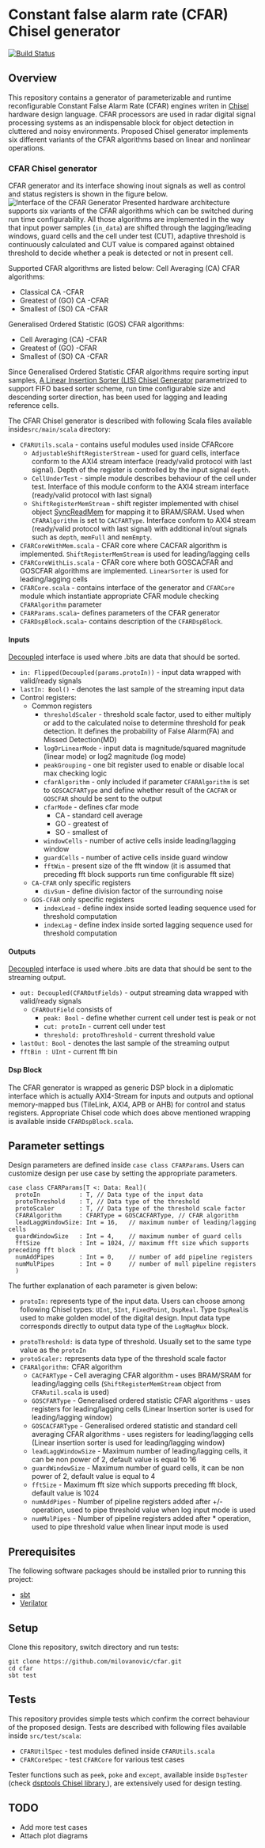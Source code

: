 Constant false alarm rate (CFAR) Chisel generator
======================================================

[![Build Status](https://travis-ci.org/milovanovic/cfar.svg?branch=master)](https://travis-ci.org/milovanovic/cfar)

## Overview

This repository contains a generator of parameterizable and runtime reconfigurable Constant False Alarm Rate (CFAR) engines writen in [Chisel](http://www.chisel-lang.org) hardware design language. CFAR processors are used in radar digital signal processing systems as an indispensable block for object detection in cluttered and noisy environments. Proposed Chisel generator implements six different variants of the CFAR algorithms based on linear and nonlinear operations.

### CFAR Chisel generator

CFAR generator and its interface showing inout signals as well as control and status registers is shown in the figure below. ![Interface of the CFAR Generator](./doc/images/CFARBlock.svg)
Presented hardware architecture supports six variants  of the CFAR algorithms which can be switched during run time configurability. All those algorithms are implemented in the way that input power samples (`in_data`) are shifted through the lagging/leading windows, guard cells and the cell under test (CUT), adaptive threshold is continuously calculated and CUT value is compared against obtained threshold to decide whether a peak is detected or not in present cell.

Supported CFAR algorithms are listed below:
Cell Averaging (CA) CFAR algorithms:
* Classical CA -CFAR
* Greatest of (GO) CA -CFAR
* Smallest of  (SO) CA -CFAR

Generalised Ordered Statistic (GOS) CFAR algorithms:

* Cell Averaging (CA) -CFAR
* Greatest of (GO) -CFAR
* Smallest of  (SO) CA -CFAR

Since Generalised Ordered Statistic CFAR algorithms require sorting  input samples, [A Linear Insertion Sorter (LIS) Chisel Generator](https://github.com/milovanovic/lis) parametrized to support FIFO based sorter scheme, run time configurable size and descending sorter direction, has been used for lagging and leading reference cells.

The CFAR Chisel generator is described with following Scala files available inside`src/main/scala` directory:

* `CFARUtils.scala` - contains useful modules used inside CFARcore
	* `AdjustableShiftRegisterStream`  - used for guard cells, interface conform to the AXI4 stream interface (ready/valid protocol with last signal). Depth of the register is controlled by the input signal `depth`.
	* `CellUnderTest` - simple module describes behaviour of the cell under test. Interface of this module conform to the AXI4 stream interface (ready/valid protocol with last signal)
	* `ShiftRegisterMemStream` - shift register implemented with chisel object [SyncReadMem](https://www.chisel-lang.org/api/latest/chisel3/SyncReadMem.html) for mapping it to BRAM/SRAM. Used when `CFARAlgorithm` is set to `CACFARType`. Interface conform to AXI4 stream (ready/valid protocol with last signal) with additional in/out signals such as `depth`, `memFull` and `memEmpty`. 
* `CFARCoreWithMem.scala` - CFAR core where CACFAR algorithm is implemented.  `ShiftRegisterMemStream` is used for leading/lagging cells
* `CFARCoreWithLis.scala` - CFAR core where both GOSCACFAR and GOSCFAR  algorithms are implemented.  `LinearSorter` is used for leading/lagging cells
* `CFARCore.scala` - contains interface of the generator and  `CFARCore` module which instantiate appropriate CFAR module checking `CFARAlgorithm` parameter 
* `CFARParams.scala`- defines parameters of the CFAR generator
* `CFARDspBlock.scala`-  contains description of  the `CFARDspBlock`.

#### Inputs

[Decoupled](http://github.com/freechipsproject/chisel3/wiki/Interfaces-Bulk-Connections) interface is used where .bits are data that should be sorted.
* `in: Flipped(Decoupled(params.protoIn))` - input data  wrapped with valid/ready signals
* `lastIn: Bool()` - 	 denotes the last sample of the streaming input data	
* Control registers:
	* Common registers
		* `thresholdScaler` - threshold scale factor, used to either multiply or add to the calculated noise to determine threshold for peak detection. It defines the probability of False Alarm(FA) and Missed Detection(MD)
		* `logOrLinearMode` - input data is magnitude/squared magnitude (linear mode) or log2 magnitude (log mode) 
		* `peakGrouping` - one bit register used to enable or disable local max checking logic
		* `cfarAlgorithm` - only included if parameter `CFARAlgorithm`  is set to   `GOSCACFARType`  and define whether result of the `CACFAR` or `GOSCFAR` should be sent to the output
		* `cfarMode` - defines cfar mode  
			* CA  - standard cell average
			* GO - greatest of
			* SO - smallest of
		* `windowCells` - number of active cells inside leading/lagging window
		* `guardCells` - number of active cells inside guard window
		* `fftWin` - present size of the fft window (it is assumed that preceding fft block supports run time configurable fft size)
	* `CA-CFAR` only specific registers
		*  `divSum`  - define division factor of the surrounding noise
	* `GOS-CFAR` only specific registers
		*  `indexLead` - define index inside sorted leading sequence used for threshold computation
		*  `indexLag` - define index inside sorted lagging sequence used for threshold computation
#### Outputs

[Decoupled](http://github.com/freechipsproject/chisel3/wiki/Interfaces-Bulk-Connections) interface is used where .bits are data that should be sent to the streaming output.
* `out: Decoupled(CFAROutFields)` - output streaming data wrapped with valid/ready signals
	*  `CFAROutField` consists of
		 * `peak: Bool` - define whether current cell under test is peak or not
		 * `cut: protoIn`  - current cell under test 
		 * `threshold: protoThreshold` - current threshold value
* `lastOut: Bool` - denotes the last sample of the streaming output
*  `fftBin : UInt` - current fft bin 

#### Dsp Block

The  CFAR generator is wrapped as generic DSP block in a diplomatic interface which is actually AXI4-Stream for inputs and outputs and optional memory-mapped bus (TileLink, AXI4, APB or AHB) for control and status registers. Appropriate Chisel code which does above mentioned wrapping is available inside `CFARDspBlock.scala`.

## Parameter settings

Design parameters are defined inside `case class CFARParams`. Users can customize design per use case by setting the appropriate parameters.
   
    case class CFARParams[T <: Data: Real](
      protoIn           : T, // Data type of the input data
      protoThreshold    : T, // Data type of the threshold
      protoScaler       : T, // Data type of the threshold scale factor
      CFARAlgorithm     : CFARType = GOSCACFARType, // CFAR algorithm
      leadLaggWindowSize: Int = 16,   // maximum number of leading/lagging cells
      guardWindowSize   : Int = 4,    // maximum number of guard cells
      fftSize           : Int = 1024, // maximum fft size which supports preceding fft block
      numAddPipes       : Int = 0,    // number of add pipeline registers
      numMulPipes       : Int = 0     // number of mull pipeline registers
      ) 
The further explanation of each parameter is given below:
-   `protoIn:` represents type of the input data. Users can choose among following Chisel types: `UInt`, `SInt`, `FixedPoint`, `DspReal`. Type `DspReal`is used to make golden model of the digital design.  Input data type corresponds directly to output data type of the `LogMagMux` block.
*   `protoThreshold:` is data type of threshold. Usually set to the same type value as the `protoIn`
*   `protoScaler:` represents data type of the threshold scale factor
*   `CFARAlgorithm:` CFAR algorithm
	* `CACFARType` - Cell averaging CFAR algorithm - uses BRAM/SRAM for leading/lagging cells (`ShiftRegisterMemStream` object from `CFARutil.scala` is used)
	* `GOSCFARType` - Generalised ordered statistic CFAR algorithms - uses registers for leading/lagging cells (Linear Insertion sorter is used for leading/lagging window)
	* `GOSCACFARType` - Generalised ordered statistic and standard cell averaging CFAR  algorithms - uses registers for leading/lagging cells (Linear insertion sorter is used for leading/lagging window)
	* `leadLaggWindowSize` - Maximum number of leading/lagging cells, it can be non power of 2, default value is equal to 16
	* `guardWindowSize` - Maximum number of guard cells, it can be non power of 2, default value is equal to 4
	* `fftSize` - Maximum fft size which supports preceding fft block, default value is 1024
	* `numAddPipes` - Number of pipeline registers added after +/- operation, used to pipe threshold value when log input mode is used
	* `numMulPipes` - Number of pipeline registers added after * operation, used to pipe threshold value when linear input mode is used
	
## Prerequisites

The following software packages should be installed prior to running this project:
* [sbt](http://www.scala-sbt.org)
* [Verilator](http://www.veripool.org/wiki/verilator)

## Setup

Clone this repository, switch directory and run tests:
```
git clone https://github.com/milovanovic/cfar.git
cd cfar
sbt test
```
## Tests

This repository provides simple tests which confirm the correct behaviour of the proposed design. Tests are described with following files available inside `src/test/scala`:
* `CFARUtilSpec` - test modules defined inside `CFARUtils.scala`  
* `CFARCoreSpec` - test `CFARCore` for various test cases
 
Tester functions such as `peek`, `poke` and `except`, available inside `DspTester` (check [dsptools Chisel library ](http://github.com/ucb-bar/dsptools)), are extensively used for design testing.

## TODO
* Add more test cases
* Attach plot diagrams
